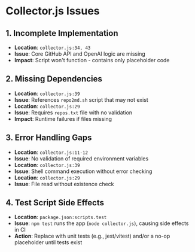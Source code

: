 # Collector.js Issues

## 1. Incomplete Implementation
- **Location**: `collector.js:34, 43`
- **Issue**: Core GitHub API and OpenAI logic are missing
- **Impact**: Script won't function - contains only placeholder code

## 2. Missing Dependencies
- **Location**: `collector.js:39`
- **Issue**: References `repo2md.sh` script that may not exist
- **Location**: `collector.js:29`
- **Issue**: Requires `repos.txt` file with no validation
- **Impact**: Runtime failures if files missing

## 3. Error Handling Gaps
- **Location**: `collector.js:11-12`
- **Issue**: No validation of required environment variables
- **Location**: `collector.js:39`
- **Issue**: Shell command execution without error checking
- **Location**: `collector.js:29`
- **Issue**: File read without existence check

## 4. Test Script Side Effects
- **Location**: `package.json:scripts.test`
- **Issue**: `npm test` runs the app (`node collector.js`), causing side effects in CI
- **Action**: Replace with unit tests (e.g., jest/vitest) and/or a no-op placeholder until tests exist
